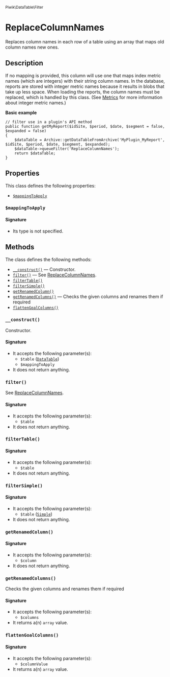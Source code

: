 <small>Piwik\DataTable\Filter</small>

ReplaceColumnNames
==================

Replaces column names in each row of a table using an array that maps old column names new ones.

Description
-----------

If no mapping is provided, this column will use one that maps index metric names
(which are integers) with their string column names. In the database, reports are
stored with integer metric names because it results in blobs that take up less space.
When loading the reports, the column names must be replaced, which is handled by this
class. (See [Metrics](#) for more information about integer metric names.)

**Basic example**

    // filter use in a plugin's API method
    public function getMyReport($idSite, $period, $date, $segment = false, $expanded = false)
    {
        $dataTable = Archive::getDataTableFromArchive('MyPlugin_MyReport', $idSite, $period, $date, $segment, $expanded);
        $dataTable->queueFilter('ReplaceColumnNames');
        return $dataTable;
    }


Properties
----------

This class defines the following properties:

- [`$mappingToApply`](#$mappingtoapply)

<a name="mappingtoapply" id="mappingtoapply"></a>
### `$mappingToApply`

#### Signature

- Its type is not specified.


Methods
-------

The class defines the following methods:

- [`__construct()`](#__construct) &mdash; Constructor.
- [`filter()`](#filter) &mdash; See [ReplaceColumnNames](#).
- [`filterTable()`](#filtertable)
- [`filterSimple()`](#filtersimple)
- [`getRenamedColumn()`](#getrenamedcolumn)
- [`getRenamedColumns()`](#getrenamedcolumns) &mdash; Checks the given columns and renames them if required
- [`flattenGoalColumns()`](#flattengoalcolumns)

<a name="__construct" id="__construct"></a>
### `__construct()`

Constructor.

#### Signature

- It accepts the following parameter(s):
    - `$table` ([`DataTable`](../../../Piwik/DataTable.md))
    - `$mappingToApply`
- It does not return anything.

<a name="filter" id="filter"></a>
### `filter()`

See [ReplaceColumnNames](#).

#### Signature

- It accepts the following parameter(s):
    - `$table`
- It does not return anything.

<a name="filtertable" id="filtertable"></a>
### `filterTable()`

#### Signature

- It accepts the following parameter(s):
    - `$table`
- It does not return anything.

<a name="filtersimple" id="filtersimple"></a>
### `filterSimple()`

#### Signature

- It accepts the following parameter(s):
    - `$table` ([`Simple`](../../../Piwik/DataTable/Simple.md))
- It does not return anything.

<a name="getrenamedcolumn" id="getrenamedcolumn"></a>
### `getRenamedColumn()`

#### Signature

- It accepts the following parameter(s):
    - `$column`
- It does not return anything.

<a name="getrenamedcolumns" id="getrenamedcolumns"></a>
### `getRenamedColumns()`

Checks the given columns and renames them if required

#### Signature

- It accepts the following parameter(s):
    - `$columns`
- It returns a(n) `array` value.

<a name="flattengoalcolumns" id="flattengoalcolumns"></a>
### `flattenGoalColumns()`

#### Signature

- It accepts the following parameter(s):
    - `$columnValue`
- It returns a(n) `array` value.

